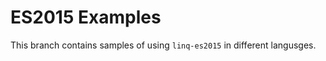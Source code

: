 # ES2015 Examples

This branch contains samples of using ```linq-es2015``` in different langusges.


